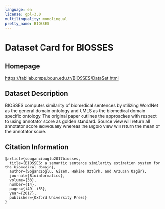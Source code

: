```yaml
---
language: en
license: gpl-3.0
multilinguality: monolingual
pretty_name: BIOSSES
---
```



# Dataset Card for BIOSSES

## Homepage

https://tabilab.cmpe.boun.edu.tr/BIOSSES/DataSet.html


## Dataset Description

BIOSSES computes similarity of biomedical sentences by utilizing WordNet as the general domain ontology and UMLS as the biomedical domain specific ontology. The original paper outlines the approaches with respect to using annotator score as golden standard. Source view will return all annotator score individually whereas the Bigbio view will return the mean of the annotator score.


## Citation Information

```
@article{souganciouglu2017biosses,
  title={BIOSSES: a semantic sentence similarity estimation system for the biomedical domain},
  author={Soğancıoğlu, Gizem, Hakime Öztürk, and Arzucan Özgür},
  journal={Bioinformatics},
  volume={33},
  number={14},
  pages={i49--i58},
  year={2017},
  publisher={Oxford University Press}
}
```
